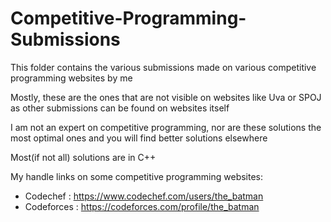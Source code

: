 # Competitive-Programming-Submissions

This folder contains the various submissions made on various competitive programming websites by me

Mostly, these are the ones that are not visible on websites like Uva or SPOJ as other submissions can be found on websites itself

I am not an expert on competitive programming, nor are these solutions the most optimal ones and you will find better solutions elsewhere

Most(if not all) solutions are in C++

My handle links on some competitive programming websites:

- Codechef : https://www.codechef.com/users/the_batman
- Codeforces : https://codeforces.com/profile/the_batman
